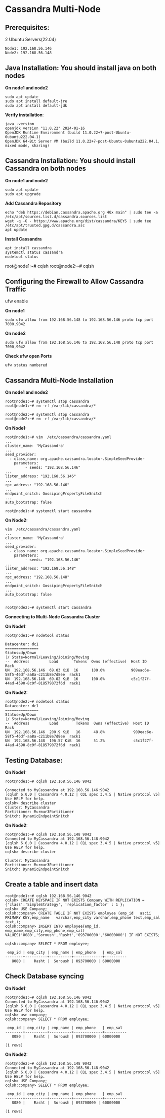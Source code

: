 # Cassandra Multi-Node

## Prerequisites:
2 Ubuntu Servers(22.04)

```
Node1: 192.168.56.146
Node2: 192.168.56.148
```

## Java Installation: You should install java on both nodes

**On node1 and node2**
```
sudo apt update
sudo apt install default-jre
sudo apt install default-jdk
```

**Verify installation**:

```
java -version
openjdk version "11.0.22" 2024-01-16
OpenJDK Runtime Environment (build 11.0.22+7-post-Ubuntu-0ubuntu222.04.1)
OpenJDK 64-Bit Server VM (build 11.0.22+7-post-Ubuntu-0ubuntu222.04.1, mixed mode, sharing)

```


## Cassandra Installation: You should install Cassandra on both nodes 

**On node1 and node2**
```
sudo apt update
sudo apt upgrade
```


**Add Cassandra Repository**
```
echo "deb https://debian.cassandra.apache.org 40x main" | sudo tee -a /etc/apt/sources.list.d/cassandra.sources.list
wget -q -O - https://www.apache.org/dist/cassandra/KEYS | sudo tee /etc/apt/trusted.gpg.d/cassandra.asc
apt update
```

**Install Cassandra**
```
apt install cassandra
systemctl status cassandra
nodetool status
```

root@node1:~# cqlsh
root@node2:~# cqlsh


## Configuring the Firewall to Allow Cassandra Traffic

ufw enable

**On node1**
```
sudo ufw allow from 192.168.56.148 to 192.168.56.146 proto tcp port 7000,9042
```

**On node2**
```
sudo ufw allow from 192.168.56.146 to 192.168.56.148 proto tcp port 7000,9042
```
**Check ufw open Ports**

```
ufw status numbered
```


## Cassandra Multi-Node Installation

**On node1 and node2**

```
root@node1:~# systemctl stop cassandra
root@node1:~# rm -rf /var/lib/cassandra/*

root@node2:~# systemctl stop cassandra
root@node2:~# rm -rf /var/lib/cassandra/*

```

**On Node1:**
```
root@node1:~# vim  /etc/cassandra/cassandra.yaml
...
cluster_name: 'MyCassandra'
...
seed_provider:
  - class_name: org.apache.cassandra.locator.SimpleSeedProvider
    parameters:
         - seeds: "192.168.56.146"
...
listen_address: "192.168.56.146"
...
rpc_address: "192.168.56.146"
...
endpoint_snitch: GossipingPropertyFileSnitch
...
auto_bootstrap: false

root@node1:~# systemctl start cassandra
```

**On Node2:**

```
vim  /etc/cassandra/cassandra.yaml
...
cluster_name: 'MyCassandra'
...
seed_provider:
  - class_name: org.apache.cassandra.locator.SimpleSeedProvider
    parameters:
         - seeds: "192.168.56.146"
...
listen_address: "192.168.56.148"
...
rpc_address: "192.168.56.148"
...
endpoint_snitch: GossipingPropertyFileSnitch
...
auto_bootstrap: false


root@node2:~# systemctl start cassandra
```


**Connecting to Multi-Node Cassandra Cluster**

**On Node1:**
```
root@node1:~# nodetool status

Datacenter: dc1
===============
Status=Up/Down
|/ State=Normal/Leaving/Joining/Moving
--  Address         Load       Tokens  Owns (effective)  Host ID                               Rack
UN  192.168.56.146  69.03 KiB  16      100.0%            909eac6e-58f5-46df-aa8a-c211b8e7d8ee  rack1
UN  192.168.56.148  69.02 KiB  16      100.0%            c5c1f27f-44ad-4590-8c9f-818579072f6d  rack1
```

**On Node2:**
```
root@node2:~# nodetool status
Datacenter: dc1
===============
Status=Up/Down
|/ State=Normal/Leaving/Joining/Moving
--  Address         Load        Tokens  Owns (effective)  Host ID                               Rack
UN  192.168.56.146  200.9 KiB   16      48.8%             909eac6e-58f5-46df-aa8a-c211b8e7d8ee  rack1
UN  192.168.56.148  196.57 KiB  16      51.2%             c5c1f27f-44ad-4590-8c9f-818579072f6d  rack1
```


## Testing Database:

**On Node1:**
```
root@node1:~# cqlsh 192.168.56.146 9042

Connected to MyCassandra at 192.168.56.146:9042
[cqlsh 6.0.0 | Cassandra 4.0.12 | CQL spec 3.4.5 | Native protocol v5]
Use HELP for help.
cqlsh> describe cluster
Cluster: MyCassandra
Partitioner: Murmur3Partitioner
Snitch: DynamicEndpointSnitch
```
**On Node2:**
```
root@node1:~# cqlsh 192.168.56.148 9042
Connected to MyCassandra at 192.168.56.148:9042
[cqlsh 6.0.0 | Cassandra 4.0.12 | CQL spec 3.4.5 | Native protocol v5]
Use HELP for help.
cqlsh> describe cluster

Cluster: MyCassandra
Partitioner: Murmur3Partitioner
Snitch: DynamicEndpointSnitch
```


## Create a table and insert data


```
root@node1:~# cqlsh 192.168.56.146 9042
cqlsh> CREATE KEYSPACE IF NOT EXISTS Company WITH REPLICATION = {'class':'SimpleStrategy', 'replication_factor' : 1 };
cqlsh> USE Company;
cqlsh:company> CREATE TABLE IF NOT EXISTS employee (emp_id   ascii PRIMARY KEY,emp_name   varchar,emp_city varchar,emp_phone text,emp_sal text,);
cqlsh:company> INSERT INTO employee(emp_id, emp_name,emp_city,emp_phone,emp_sal) VALUES('8080','Soroush','Rasht','093700000','60000000') IF NOT EXISTS;

cqlsh:company> SELECT * FROM employee;

 emp_id | emp_city | emp_name | emp_phone   | emp_sal
--------+----------+----------+-------------+----------
   8080 |    Rasht |  Soroush | 093700000 | 60000000
```


## Check Database syncing

**On Node1:**
```
root@node1:~# cqlsh 192.168.56.146 9042
Connected to MyCassandra at 192.168.56.146:9042
[cqlsh 6.0.0 | Cassandra 4.0.12 | CQL spec 3.4.5 | Native protocol v5]
Use HELP for help.
cqlsh> use company;
cqlsh:company> SELECT * FROM employee;

 emp_id | emp_city | emp_name | emp_phone   | emp_sal
--------+----------+----------+-------------+----------
   8080 |    Rasht |  Soroush | 093700000 | 60000000

(1 rows)

```

**On Node2:**
```
root@node2:~# cqlsh 192.168.56.148 9042
Connected to MyCassandra at 192.168.56.148:9042
[cqlsh 6.0.0 | Cassandra 4.0.12 | CQL spec 3.4.5 | Native protocol v5]
Use HELP for help.
cqlsh> USE Company;
cqlsh:company> SELECT * FROM employee;

 emp_id | emp_city | emp_name | emp_phone   | emp_sal
--------+----------+----------+-------------+----------
   8080 |    Rasht |  Soroush | 093700000 | 60000000

(1 rows)
```


